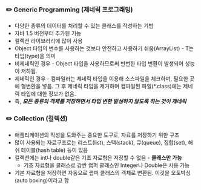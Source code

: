 ### ✏️ Generic Programming (제네릭 프로그래밍)

- 다양한 종류의 데이터를 처리할 수 있는 클래스를 작성하는 기법
- 자바 1.5 버전부터 추가된 기능
- 컬렉션 라이브러리에 많이 사용
- Object 타입의 변수를 사용하는 것보다 안전하고 사용하기 쉬움(ArrayList<T>) - T는 타입(type)을 의미
- 비제네릭인 경우 - Object 타입을 사용하므로써 빈번한 타입 변환이 발생되어 성능이 저하됨. 
- 제네릭인 경우 - 컴파일러는 제네릭 타입을 이용해 소스파일을 체크하며, 필요한 곳에 형변환을 넣음. 그 후 제네릭 타입을 제거하며 컴파일된 파일(*.class)에는 제네릭 타입에 대한 정보가 없음.
- 즉, ***모든 종류의 객체를 저장하면서 타입 변환 발생하지 않도록 하는 것이 제네릭***





### ✏️ Collection (컬렉션)

- 애플리케이션의 작성을 도와주는 중요한 도구로, 자료를 저장하기 위한 구조
- 많이 사용되는 자료구조로는 리스트(list), 스택(stack), 큐(queue), 집합(set), 해쉬 테이블(hash table) 등이 있음
- 컬렉션에는 int나 double같은 기초 자료형은 저장할 수 없음 - **클래스만 가능**
  - 기초 자료형을 클래스로 감싼 랩퍼 클래스인 Integer나 Double은 사용 가능
- 기본 자료형을 저장하면 자동으로 랩퍼 클래스의 객체로 변환됨. 이것을 오토박싱(auto boxing)이라고 함